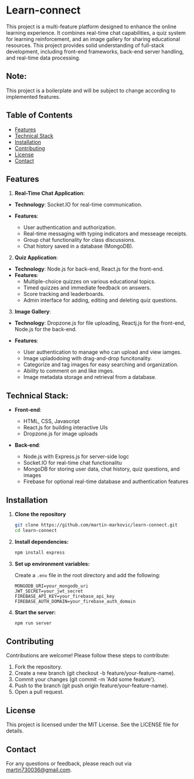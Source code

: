 # Learn-connect

This project is a multi-feature platform designed to enhance the online learning experience. It combines real-time chat capabilities, a quiz system for learning reinforcement, and an image gallery for sharing educational resources.
This project provides solid understanding of full-stack development, including front-end frameworks, back-end server handling, and real-time data processing.

## Note:

This project is a boilerplate and will be subject to change according to implemented features.

## Table of Contents

- [Features](#features)
- [Technical Stack](#technical-stack)
- [Installation](#installation)
- [Contributing](#contributing)
- [License](#license)
- [Contact](#contact)

## Features

1. **Real-Time Chat Application**:

- **Technology**: Socket.IO for real-time communication.

- **Features**:

  - User authentication and authorization.
  - Real-time messaging with typing indicators and messeage receipts.
  - Group chat functionality for class discussions.
  - Chat history saved in a database (MongoDB).

2. **Quiz Application**:

- **Technology**: Node.js for back-end, React.js for the front-end.
- **Features**:
  - Multiple-choice quizzes on various educational topics.
  - Timed quizzes and immediate feedback on answers.
  - Score tracking and leaderboards.
  - Admin interface for adding, editing and deleting quiz questions.

3. **Image Gallery**:

- **Technology**: Dropzone.js for file uploading, Reactj.js for the front-end, Node.js for the back-end.

- **Features**:

  - User authentication to manage who can upload and view iamges.
  - Image upladodoing with drag-and-drop funcitonality.
  - Categorize and tag images for easy searching and organization.
  - Ability to comment on and like imges.
  - Image metadata storage and retrieval from a database.

## **Technical Stack**:

- **Front-end**:

  - HTML, CSS, Javascript
  - React.js for building interactive UIs
  - Dropzone.js for image uploads

- **Back-end**:

  - Node.js with Express.js for server-side logc
  - Socket.IO for real-time chat functionalitu
  - MongoDB for storing user data, chat history, quiz questions, and images
  - Firebase for optional real-time database and authentication features

## Installation

1. **Clone the repository**

   ```sh
   git clone https://github.com/martin-markovic/learn-connect.git
   cd learn-connect
   ```

2. **Install dependencies:**

   ```sh
   npm install express
   ```

3. **Set up environment variables:**

   Create a `.env` file in the root directory and add the following:

   ```env
   MONGODB_URI=your_mongodb_uri
   JWT_SECRET=your_jwt_secret
   FIREBASE_API_KEY=your_firebase_api_key
   FIREBASE_AUTH_DOMAIN=your_firebase_auth_domain
   ```

4. **Start the server:**

   ```sh
   npm run server
   ```

## Contributing

Contributions are welcome! Please follow these steps to contribute:

1. Fork the repository.
2. Create a new branch (git checkout -b feature/your-feature-name).
3. Commit your changes (git commit -m 'Add some feature').
4. Push to the branch (git push origin feature/your-feature-name).
5. Open a pull request.

## License

This project is licensed under the MIT License. See the LICENSE file for details.

## Contact

For any questions or feedback, please reach out via martin730036@gmail.com.
